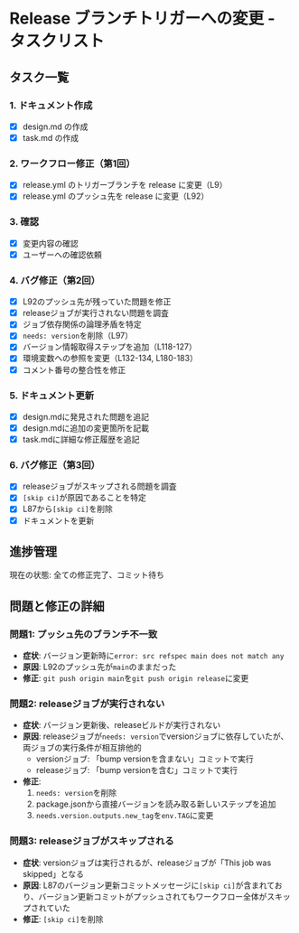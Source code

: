 # Release ブランチトリガーへの変更 - タスクリスト

## タスク一覧

### 1. ドキュメント作成
- [x] design.md の作成
- [x] task.md の作成

### 2. ワークフロー修正（第1回）
- [x] release.yml のトリガーブランチを release に変更（L9）
- [x] release.yml のプッシュ先を release に変更（L92）

### 3. 確認
- [x] 変更内容の確認
- [x] ユーザーへの確認依頼

### 4. バグ修正（第2回）
- [x] L92のプッシュ先が残っていた問題を修正
- [x] releaseジョブが実行されない問題を調査
- [x] ジョブ依存関係の論理矛盾を特定
- [x] `needs: version`を削除（L97）
- [x] バージョン情報取得ステップを追加（L118-127）
- [x] 環境変数への参照を変更（L132-134, L180-183）
- [x] コメント番号の整合性を修正

### 5. ドキュメント更新
- [x] design.mdに発見された問題を追記
- [x] design.mdに追加の変更箇所を記載
- [x] task.mdに詳細な修正履歴を追記

### 6. バグ修正（第3回）
- [x] releaseジョブがスキップされる問題を調査
- [x] `[skip ci]`が原因であることを特定
- [x] L87から`[skip ci]`を削除
- [x] ドキュメントを更新

## 進捗管理

現在の状態: 全ての修正完了、コミット待ち

## 問題と修正の詳細

### 問題1: プッシュ先のブランチ不一致
- **症状**: バージョン更新時に`error: src refspec main does not match any`
- **原因**: L92のプッシュ先が`main`のままだった
- **修正**: `git push origin main`を`git push origin release`に変更

### 問題2: releaseジョブが実行されない
- **症状**: バージョン更新後、releaseビルドが実行されない
- **原因**: releaseジョブが`needs: version`でversionジョブに依存していたが、両ジョブの実行条件が相互排他的
  - versionジョブ: 「bump versionを含まない」コミットで実行
  - releaseジョブ: 「bump versionを含む」コミットで実行
- **修正**:
  1. `needs: version`を削除
  2. package.jsonから直接バージョンを読み取る新しいステップを追加
  3. `needs.version.outputs.new_tag`を`env.TAG`に変更

### 問題3: releaseジョブがスキップされる
- **症状**: versionジョブは実行されるが、releaseジョブが「This job was skipped」となる
- **原因**: L87のバージョン更新コミットメッセージに`[skip ci]`が含まれており、バージョン更新コミットがプッシュされてもワークフロー全体がスキップされていた
- **修正**: `[skip ci]`を削除

